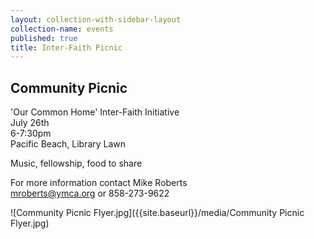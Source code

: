 ```yaml
---
layout: collection-with-sidebar-layout
collection-name: events
published: true
title: Inter-Faith Picnic
---
```

## Community Picnic

'Our Common Home' Inter-Faith Initiative  
July 26th  
6-7:30pm  
Pacific Beach, Library Lawn  

Music, fellowship, food to share

For more information contact Mike Roberts  
mroberts@ymca.org or 858-273-9622

![Community Picnic Flyer.jpg]({{site.baseurl}}/media/Community Picnic Flyer.jpg)

